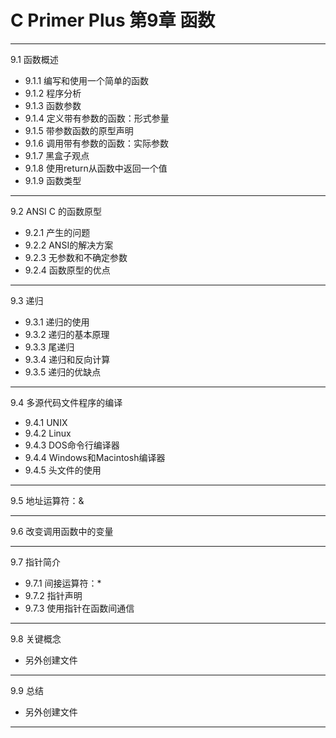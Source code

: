 # C Primer Plus 第9章 函数
***
9.1 函数概述  
- 9.1.1 编写和使用一个简单的函数  
- 9.1.2 程序分析  
- 9.1.3 函数参数  
- 9.1.4 定义带有参数的函数：形式参量  
- 9.1.5 带参数函数的原型声明  
- 9.1.6 调用带有参数的函数：实际参数  
- 9.1.7 黑盒子观点  
- 9.1.8 使用return从函数中返回一个值  
- 9.1.9 函数类型  
***
9.2 ANSI C 的函数原型  
  - 9.2.1 产生的问题  
  - 9.2.2 ANSI的解决方案  
  - 9.2.3 无参数和不确定参数  
  - 9.2.4 函数原型的优点  
***
9.3 递归  
  - 9.3.1 递归的使用  
  - 9.3.2 递归的基本原理  
  - 9.3.3 尾递归  
  - 9.3.4 递归和反向计算  
  - 9.3.5 递归的优缺点  
***
9.4 多源代码文件程序的编译  
  - 9.4.1 UNIX  
  - 9.4.2 Linux  
  - 9.4.3 DOS命令行编译器  
  - 9.4.4 Windows和Macintosh编译器  
  - 9.4.5 头文件的使用  
***
9.5 地址运算符：\&  
***
9.6 改变调用函数中的变量  
***
9.7 指针简介  
  - 9.7.1 间接运算符：\*  
  - 9.7.2 指针声明  
  - 9.7.3 使用指针在函数间通信  
***
9.8 关键概念  
  - 另外创建文件  
***
9.9 总结  
  - 另外创建文件  
***
